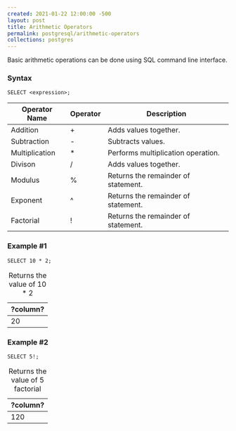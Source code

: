 ```yaml
---
created: 2021-01-22 12:00:00 -500
layout: post
title: Arithmetic Operators
permalink: postgresql/arithmetic-operators
collections: postgres
---
```


Basic arithmetic operations can be done using SQL command line interface.  

### Syntax

```https
SELECT <expression>;
```

<table>
    <!-- <caption>Common aggregate functions</caption> -->
    <thead>
        <tr>
            <th>Operator Name</th>
            <th>Operator</th>
            <th>Description</th>
        </tr>
    </thead>
    <tbody>
        <tr>
            <td>Addition</td>
            <td>+</td>
            <td>Adds values together.</td>
        </tr>
        <tr>
            <td>Subtraction</td>
            <td>-</td>
            <td>Subtracts values.</td>
        </tr>
        <tr>
            <td>Multiplication</td>
            <td>*</td>
            <td>Performs multiplication operation.</td>
        </tr>
        <tr>
            <td>Divison</td>
            <td>/</td>
            <td>Adds values together.</td>
        </tr>
        <tr>
            <td>Modulus</td>
            <td>%</td>
            <td>Returns the remainder of statement.</td>
        </tr>
        <tr>
            <td>Exponent</td>
            <td>^</td>
            <td>Returns the remainder of statement.</td>
        </tr>
        <tr>
            <td>Factorial</td>
            <td>!</td>
            <td>Returns the remainder of statement.</td>
        </tr>
    </tbody>
</table>

### Example #1

```https
SELECT 10 * 2;
```

<table>
    <caption>Returns the value of 10 * 2</caption>
    <thead>
        <tr>
            <th>?column?</th>
        </tr>
    </thead>
    <tbody>
        <tr>
            <td>20</td>
        </tr>
    </tbody>
</table>

### Example #2

```https
SELECT 5!;
```

<table>
    <caption>Returns the value of 5 factorial</caption>
    <thead>
        <tr>
            <th>?column?</th>
        </tr>
    </thead>
    <tbody>
        <tr>
            <td>120</td>
        </tr>
    </tbody>
</table>